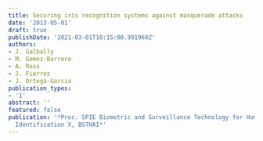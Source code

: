 ```yaml
---
title: Securing iris recognition systems against masquerade attacks
date: '2013-05-01'
draft: true
publishDate: '2021-03-01T10:15:00.991960Z'
authors:
- J. Galbally
- M. Gomez-Barrero
- A. Ross
- J. Fierrez
- J. Ortega-Garcia
publication_types:
- '1'
abstract: ''
featured: false
publication: '*Proc. SPIE Biometric and Surveillance Technology for Human and Activity
  Identification X, BSTHAI*'
---
```


